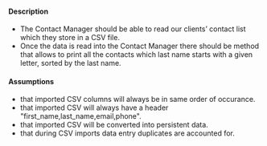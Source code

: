 #### Description
- The Contact Manager should be able to read our clients’ contact list which they store in a CSV file.
- Once the data is read into the Contact Manager there should be method that allows to print all the contacts which last name starts with a given letter, sorted by the last name.

#### Assumptions
- that imported CSV columns will always be in same order of occurance.
- that imported CSV will always have a header "first_name,last_name,email,phone".
- that imported CSV will be converted into persistent data.
- that during CSV imports data entry duplicates are accounted for.